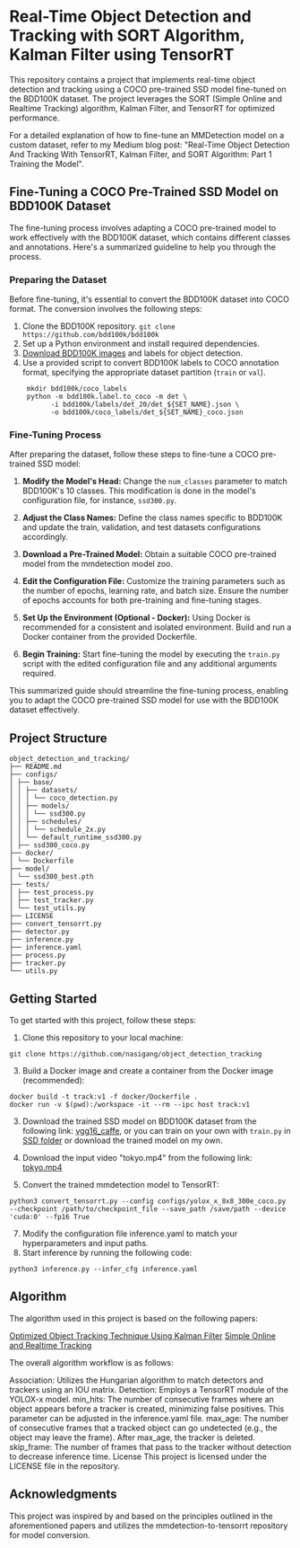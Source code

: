 # Real-Time Object Detection and Tracking with SORT Algorithm, Kalman Filter using TensorRT

​<light>This repository contains a project that implements real-time object detection and tracking using a COCO pre-trained SSD model fine-tuned on the BDD100K dataset.</light> The project leverages the SORT (Simple Online and Realtime Tracking) algorithm, Kalman Filter, and TensorRT for optimized performance.

For a detailed explanation of how to fine-tune an MMDetection model on a custom dataset, refer to my Medium blog post: "Real-Time Object Detection And Tracking With TensorRT, Kalman Filter, and SORT Algorithm: Part 1 Training the Model".

## Fine-Tuning a COCO Pre-Trained SSD Model on BDD100K Dataset

​<light>The fine-tuning process involves adapting a COCO pre-trained model to work effectively with the BDD100K dataset, which contains different classes and annotations.</light> Here's a summarized guideline to help you through the process.

### Preparing the Dataset
Before fine-tuning, it's essential to convert the BDD100K dataset into COCO format. The conversion involves the following steps:

1. Clone the BDD100K repository.
  ``` git clone https://github.com/bdd100k/bdd100k ```
2. Set up a Python environment and install required dependencies.
3. [Download BDD100K images](https://bdd-data.berkeley.edu/) and labels for object detection.
4. Use a provided script to convert BDD100K labels to COCO annotation format, specifying the appropriate dataset partition (`train` or `val`).
   ```
    mkdir bdd100k/coco_labels
    python -m bdd100k.label.to_coco -m det \
          -i bdd100k/labels/det_20/det_${SET_NAME}.json \
          -o bdd100k/coco_labels/det_${SET_NAME}_coco.json
   ```

### Fine-Tuning Process
After preparing the dataset, follow these steps to fine-tune a COCO pre-trained SSD model:

1. **Modify the Model's Head:**
   Change the `num_classes` parameter to match BDD100K's 10 classes. This modification is done in the model's configuration file, for instance, `ssd300.py`.

2. **Adjust the Class Names:**
   Define the class names specific to BDD100K and update the train, validation, and test datasets configurations accordingly.

3. **Download a Pre-Trained Model:**
   Obtain a suitable COCO pre-trained model from the mmdetection model zoo.

4. **Edit the Configuration File:**
   Customize the training parameters such as the number of epochs, learning rate, and batch size. Ensure the number of epochs accounts for both pre-training and fine-tuning stages.

5. **Set Up the Environment (Optional - Docker):**
   Using Docker is recommended for a consistent and isolated environment. Build and run a Docker container from the provided Dockerfile.

6. **Begin Training:**
   Start fine-tuning the model by executing the `train.py` script with the edited configuration file and any additional arguments required.

This summarized guide should streamline the fine-tuning process, enabling you to adapt the COCO pre-trained SSD model for use with the BDD100K dataset effectively.



## Project Structure
```
object_detection_and_tracking/
├── README.md
├── configs/
│ ├── base/
│ │ ├── datasets/
│ │ │ └── coco_detection.py
│ │ ├── models/
│ │ │ └── ssd300.py
│ │ ├── schedules/
│ │ │ └── schedule_2x.py
│ │ └── default_runtime_ssd300.py
│ ├── ssd300_coco.py
├── docker/
│ └── Dockerfile
├── model/
│ └── ssd300_best.pth
├── tests/
│ ├── test_process.py
│ ├── test_tracker.py
│ └── test_utils.py
├── LICENSE
├── convert_tensorrt.py
├── detector.py
├── inference.py
├── inference.yaml
├── process.py
├── tracker.py
└── utils.py
```

## Getting Started 
To get started with this project, follow these steps:

1. Clone this repository to your local machine:
```
git clone https://github.com/nasigang/object_detection_tracking
```

3. Build a Docker image and create a container from the Docker image (recommended):
```
docker build -t track:v1 -f docker/Dockerfile .
docker run -v $(pwd):/workspace -it --rm --ipc host track:v1
```

3. Download the trained SSD model on BDD100K dataset from the following link: [vgg16_caffe](https://download.openmmlab.com/pretrain/third_party/vgg16_caffe-292e1171.pth),
   or you can train on your own with `train.py` in [SSD folder](https://github.com/nasigang/ssd/blob/main/README.md) or download the trained model on my own.

5. Download the input video "tokyo.mp4" from the following link: [tokyo.mp4](https://drive.google.com/file/d/14MHmg6zaMcg3eqfgvhjzrYSWGczjMwIN/view)
6. Convert the trained mmdetection model to TensorRT:
```
python3 convert_tensorrt.py --config configs/yolox_x_8x8_300e_coco.py --checkpoint /path/to/checkpoint_file --save_path /save/path --device 'cuda:0' --fp16 True
```
7. Modify the configuration file inference.yaml to match your hyperparameters and input paths.
8. Start inference by running the following code:
```
python3 inference.py --infer_cfg inference.yaml
```

## Algorithm
The algorithm used in this project is based on the following papers:

[Optimized Object Tracking Technique Using Kalman Filter](https://arxiv.org/abs/2103.05467)
[Simple Online and Realtime Tracking](https://arxiv.org/abs/1602.00763)

The overall algorithm workflow is as follows:

Association: Utilizes the Hungarian algorithm to match detectors and trackers using an IOU matrix.
Detection: Employs a TensorRT module of the YOLOX-x model.
min_hits: The number of consecutive frames where an object appears before a tracker is created, minimizing false positives. This parameter can be adjusted in the inference.yaml file.
max_age: The number of consecutive frames that a tracked object can go undetected (e.g., the object may leave the frame). After max_age, the tracker is deleted.
skip_frame: The number of frames that pass to the tracker without detection to decrease inference time.
License
This project is licensed under the LICENSE file in the repository.

## Acknowledgments
This project was inspired by and based on the principles outlined in the aforementioned papers and utilizes the mmdetection-to-tensorrt repository for model conversion.

```
